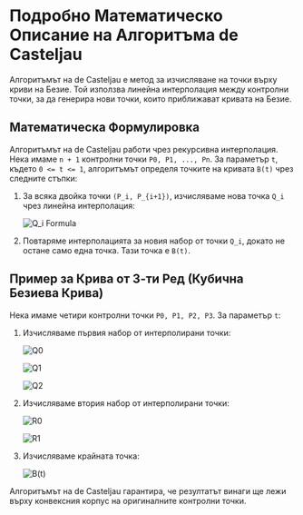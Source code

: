 # Подробно Математическо Описание на Алгоритъма de Casteljau

Алгоритъмът на de Casteljau е метод за изчисляване на точки върху криви на Безие. Той използва линейна интерполация между контролни точки, за да генерира нови точки, които приближават кривата на Безие.

## Математическа Формулировка

Алгоритъмът на de Casteljau работи чрез рекурсивна интерполация. Нека имаме `n + 1` контролни точки `P0, P1, ..., Pn`. За параметър `t`, където `0 <= t <= 1`, алгоритъмът определя точките на кривата `B(t)` чрез следните стъпки:

1. За всяка двойка точки `(P_i, P_{i+1})`, изчисляваме нова точка `Q_i` чрез линейна интерполация:

   ![Q_i Formula](https://via.placeholder.com/300x50?text=Q_i(t)=%28%281-t%29*P_i%2Bt*P_%7Bi%2B1%7D%29)

2. Повтаряме интерполацията за новия набор от точки `Q_i`, докато не остане само една точка. Тази точка е `B(t)`.

## Пример за Крива от 3-ти Ред (Кубична Безиева Крива)

Нека имаме четири контролни точки `P0, P1, P2, P3`. За параметър `t`:

1. Изчисляваме първия набор от интерполирани точки:

   ![Q0](https://via.placeholder.com/300x50?text=Q_0(t)%3D%28%281-t%29*P_0%2Bt*P_1%29)

   ![Q1](https://via.placeholder.com/300x50?text=Q_1(t)%3D%28%281-t%29*P_1%2Bt*P_2%29)

   ![Q2](https://via.placeholder.com/300x50?text=Q_2(t)%3D%28%281-t%29*P_2%2Bt*P_3%29)

2. Изчисляваме втория набор от интерполирани точки:

   ![R0](https://via.placeholder.com/300x50?text=R_0(t)%3D%28%281-t%29*Q_0%2Bt*Q_1%29)

   ![R1](https://via.placeholder.com/300x50?text=R_1(t)%3D%28%281-t%29*Q_1%2Bt*Q_2%29)

3. Изчисляваме крайната точка:

   ![B(t)](https://via.placeholder.com/300x50?text=B(t)%3D%28%281-t%29*R_0%2Bt*R_1%29)

Алгоритъмът на de Casteljau гарантира, че резултатът винаги ще лежи върху конвексния корпус на оригиналните контролни точки.
